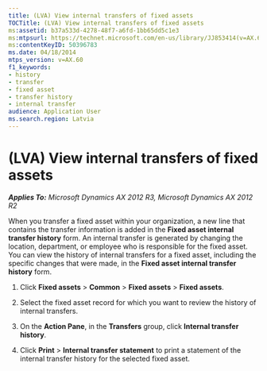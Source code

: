 ```yaml
---
title: (LVA) View internal transfers of fixed assets
TOCTitle: (LVA) View internal transfers of fixed assets
ms:assetid: b37a533d-4278-48f7-a6fd-1bb65dd5c1e3
ms:mtpsurl: https://technet.microsoft.com/en-us/library/JJ853414(v=AX.60)
ms:contentKeyID: 50396783
ms.date: 04/18/2014
mtps_version: v=AX.60
f1_keywords:
- history
- transfer
- fixed asset
- transfer history
- internal transfer
audience: Application User
ms.search.region: Latvia
---
```


# (LVA) View internal transfers of fixed assets 


_**Applies To:** Microsoft Dynamics AX 2012 R3, Microsoft Dynamics AX 2012 R2_

When you transfer a fixed asset within your organization, a new line that contains the transfer information is added in the **Fixed asset internal transfer history** form. An internal transfer is generated by changing the location, department, or employee who is responsible for the fixed asset. You can view the history of internal transfers for a fixed asset, including the specific changes that were made, in the **Fixed asset internal transfer history** form.

1.  Click **Fixed assets** \> **Common** \> **Fixed assets** \> **Fixed assets**.

2.  Select the fixed asset record for which you want to review the history of internal transfers.

3.  On the **Action Pane**, in the **Transfers** group, click **Internal transfer history**.

4.  Click **Print** \> **Internal transfer statement** to print a statement of the internal transfer history for the selected fixed asset.

  


